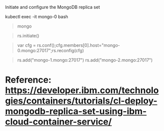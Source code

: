 Initiate and configure the MongoDB replica set

kubectl exec -it mongo-0 bash

> mongo

> rs.initiate()

> var cfg = rs.conf();cfg.members[0].host="mongo-0.mongo:27017";rs.reconfig(cfg)

> rs.add("mongo-1.mongo:27017")
> rs.add("mongo-2.mongo:27017")


# Reference: https://developer.ibm.com/technologies/containers/tutorials/cl-deploy-mongodb-replica-set-using-ibm-cloud-container-service/